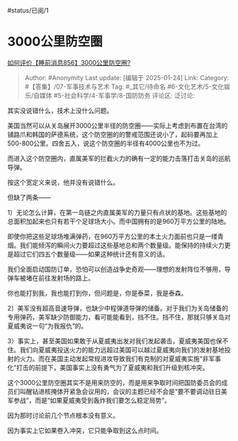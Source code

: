 #status/已阅/1 

# 3000公里防空圈
[如何评价【睡前消息856】3000公里防空圈?](https://www.zhihu.com/question/10204643025/answer/86262567005)

> Author: #Anonymity
> Last update: [编辑于 2025-01-24]
> Link:
> Category: #【答集】/07-军事技术与艺术 
> Tag: #_其它/待命名 #6-文化艺术/5-文化娱乐/自媒体 #5-社会科学/4-军事学/8-国防防务 
> 评论区:
> 泛讨论:
  
其实没说错什么，技术上没什么问题。

美国当然可以从关岛展开3000公里半径的防空圈——实际上考虑到布置在台湾的铺路爪和韩国的萨德系统，这个防空圈的的警戒范围还说小了，起码要再加上500-800公里。四舍五入，说这个防空圈的半径有4000公里也不为过。

而进入这个防空圈内，直属美军的拦截火力的确有一定的能力击落打击关岛的巡航导弹。

按这个宽定义来说，他并没有说错什么。

但缺了两条——

1）无论怎么计算，在第一岛链之内直属美军的力量只有点状的基地。这些基地的总面积加起来也只有若干个足球场大小。而中国拥有的是960万平方公里的陆地。

即使你把这些足球场堆满弹药，在960万平方公里的本土火力面前也只是一缕青烟。我们能倾泻的瞬间火力要超过这些基地总和两个数量级。能保持的持续火力更是超过它们四五个数量级——如果这种统计还有意义的话。

我们全面启动国防订单，恐怕可以创造战争史奇观——理想的发射阵位不够用，导弹车被堵在前往发射场的路上。

你也能打到我，我也能打到你，但问题是，你是泰菜，我是泰森。

2）美军没有超高音速导弹，也缺少中程弹道导弹的储备。对于我们为关岛储备的专用弹药，美军缺少防御能力，看可能能看到，挡不住。挡不住，那就只够关岛对夏威夷说一句“为我报仇”的。

3）事实上，甚至美国如果敢于从夏威夷出发对我们发起袭击，夏威夷美国也保不住。我们向夏威夷投送火力的能力远超过美国可以越过夏威夷向我们的发射基地投射的火力。而在美国主动发起常规进攻导致我们有克制的对夏威夷实施“非军事化”打击的前提下，美国事实上没有勇气为了夏威夷和我们升级到核冲突。

这个3000公里防空圈其实不是用来防空的，而是用来争取时间把国防委员会的成员们叫醒钻进核掩体开紧急会议用的，会议的主题已经不会是“要不要调动驻日美军参战”，而是“如果夏威夷受到轰炸我们要怎么稳定局势”。

因为那时讨论前几个节点根本没有意义。

因为事实上它如果卷入冲突，它只能争取到这么点时间。
